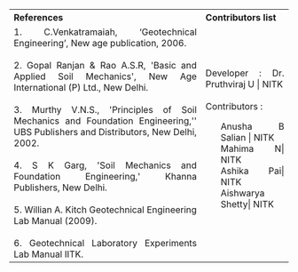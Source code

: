 <table style="text-align: justify;">
<tr style="background-color: transparent;">
  <th>References</th>
    <th>Contributors list</th>
  </tr>
  <tr style="background-color: transparent;">
  <td>
    1. C.Venkatramaiah, ‘Geotechnical Engineering’, New age publication, 2006.</br></br>
    2. Gopal Ranjan & Rao A.S.R, 'Basic and Applied Soil Mechanics', New Age International (P) Ltd., New Delhi.</br></br>
    3. Murthy V.N.S., 'Principles of Soil Mechanics and Foundation Engineering,'' UBS Publishers and Distributors, New Delhi, 2002.</br></br>
    4. S K Garg, 'Soil Mechanics and Foundation Engineering,' Khanna Publishers, New Delhi.</br></br>
    5. Willian A. Kitch Geotechnical Engineering Lab Manual (2009).</br></br>
    6. Geotechnical Laboratory Experiments Lab Manual IITK.</td>
    <td>Developer : Dr. Pruthviraj U | NITK</br></br>
    Contributors :
    <ul style="list-style-type: none;">
    <li>Anusha B Salian | NITK</li>
    <li>Mahima N| NITK</li>
    <li>Ashika Pai| NITK</li>
    <li>Aishwarya Shetty| NITK</li>
    </ul></td>
  </tr>
</table>
